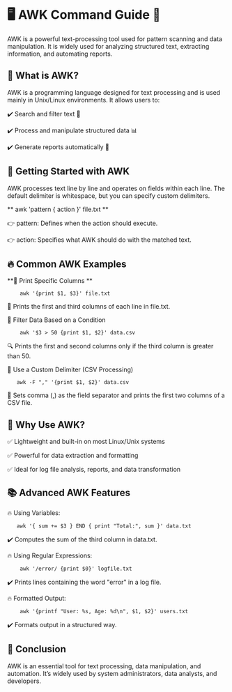 
# **🖥️ AWK Command Guide 📜** #

AWK is a powerful text-processing tool used for pattern scanning and data manipulation. It is widely used for analyzing structured text, extracting information, and automating reports.

## **📌 What is AWK?** ##

AWK is a programming language designed for text processing and is used mainly in Unix/Linux environments. It allows users to:

✔️ Search and filter text 📑

✔️ Process and manipulate structured data 📊

✔️ Generate reports automatically 📜

## 🚀 Getting Started with AWK
AWK processes text line by line and operates on fields within each line. The default delimiter is whitespace, but you can specify custom delimiters.


** awk 'pattern { action }' file.txt **

👉 pattern: Defines when the action should execute.

👉 action: Specifies what AWK should do with the matched text.


## 🔥 Common AWK Examples ##

**📌 Print Specific Columns **

        awk '{print $1, $3}' file.txt
        
📝 Prints the first and third columns of each line in file.txt.


📌 Filter Data Based on a Condition

        awk '$3 > 50 {print $1, $2}' data.csv
        
🔍 Prints the first and second columns only if the third column is greater than 50.


📌 Use a Custom Delimiter (CSV Processing)

       awk -F "," '{print $1, $2}' data.csv
       
📌 Sets comma (,) as the field separator and prints the first two columns of a CSV file.


## 🎯 Why Use AWK? ##

✅ Lightweight and built-in on most Linux/Unix systems

✅ Powerful for data extraction and formatting

✅ Ideal for log file analysis, reports, and data transformation


## 📚 Advanced AWK Features ##
🔥 Using Variables:

       awk '{ sum += $3 } END { print "Total:", sum }' data.txt
       
✔️ Computes the sum of the third column in data.txt.


🔥 Using Regular Expressions:


        awk '/error/ {print $0}' logfile.txt
        
✔️ Prints lines containing the word "error" in a log file.


🔥 Formatted Output:

        awk '{printf "User: %s, Age: %d\n", $1, $2}' users.txt
        
✔️ Formats output in a structured way.


## 🌟 Conclusion ##

AWK is an essential tool for text processing, data manipulation, and automation. It’s widely used by system administrators, data analysts, and developers.





